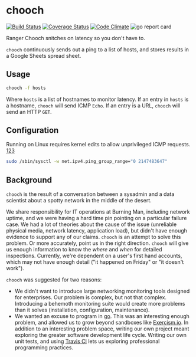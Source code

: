 # chooch
[![Build Status](https://travis-ci.org/wgjohnson/chooch.svg?branch=master)](https://travis-ci.org/wgjohnson/chooch) [![Coverage Status](https://coveralls.io/repos/github/wgjohnson/chooch/badge.svg?branch=master)](https://coveralls.io/github/wgjohnson/chooch?branch=master) 
[![Code Climate](https://codeclimate.com/github/wgjohnson/chooch/badges/gpa.svg)](https://codeclimate.com/github/wgjohnson/chooch) ![go report card](https://goreportcard.com/badge/github.com/wgjohnson/chooch)

Ranger Chooch snitches on latency so you don't have to.

`chooch` continuously sends out a ping to a list of hosts, and stores results in a Google Sheets spread sheet.

## Usage
```bash
chooch -f hosts
```
Where `hosts` is a list of hostnames to monitor latency. If an entry in `hosts` is a hostname, `chooch` will send ICMP `Echo`.  If an entry is a URL, `chooch` will send an HTTP `GET`.

## Configuration
Running on Linux requires kernel edits to allow unprivileged ICMP requests. [1](https://godoc.org/golang.org/x/net/icmp#ListenPacket)[2](https://sturmflut.github.io/linux/ubuntu/2015/01/17/unprivileged-icmp-sockets-on-linux/)[3](http://man7.org/linux/man-pages/man7/icmp.7.html)
```bash
sudo /sbin/sysctl -w net.ipv4.ping_group_range="0 2147483647"
```

## Background
`chooch` is the result of a conversation between a sysadmin and a data scientist about a spotty network in the middle of the desert.

We share responsibility for IT operations at Burning Man, including network uptime, and we were having a hard time pin pointing on a particular failure case. 
We had a lot of theories about the cause of the issue (unreliable physical media, network latency, application load), but didn't have enough evidence to support any of our claims.
`chooch` is an attempt to solve this problem.
Or more accurately, point us in the right direction. 
`chooch` will give us enough information to know the _where_ and _when_ for detailed inspections. 
Currently, we're dependent on a user's first hand accounts, which may not have enough detail ("it happened on Friday" or "it doesn't work").

`chooch` was suggested for two reasons: 

* We didn't want to introduce large networking monitoring tools designed for enterprises. 
Our problem is complex, but not that complex.
Introducing a behemoth monitoring suite would create more problems than it solves (installation, configuration, maintenance).
* We wanted an excuse to program in [go](https://golang.org/). This was an interesting enough problem, and allowed us to grow beyond sandboxes like [Exercism.io](http://exercism.io/).
In addition to an interesting problem space, writing our own project meant exploring the greater software development life cycle.
Writing our own unit tests, and using [Travis CI](https://travis-ci.org/) lets us exploring professional programming practices.